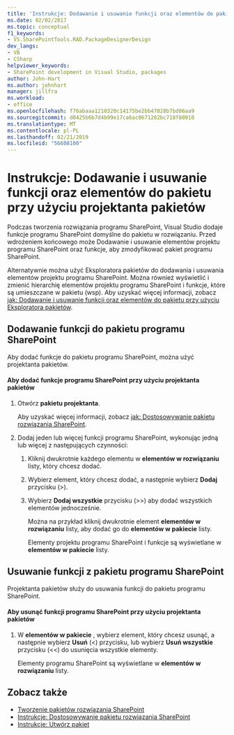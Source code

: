 ```yaml
---
title: 'Instrukcje: Dodawanie i usuwanie funkcji oraz elementów do pakietu przy użyciu projektanta pakietów | Dokumentacja firmy Microsoft'
ms.date: 02/02/2017
ms.topic: conceptual
f1_keywords:
- VS.SharePointTools.RAD.PackageDesignerDesign
dev_langs:
- VB
- CSharp
helpviewer_keywords:
- SharePoint development in Visual Studio, packages
author: John-Hart
ms.author: johnhart
manager: jillfra
ms.workload:
- office
ms.openlocfilehash: f76abaaa1210320c14175be2bb47828b7bd06aa9
ms.sourcegitcommit: d0425b6b7d4b99e17ca6ac0671282bc718f80910
ms.translationtype: MT
ms.contentlocale: pl-PL
ms.lasthandoff: 02/21/2019
ms.locfileid: "56608100"
---
```

# <a name="how-to-add-and-remove-features-and-items-to-a-package-by-using-the-package-designer"></a>Instrukcje: Dodawanie i usuwanie funkcji oraz elementów do pakietu przy użyciu projektanta pakietów
  Podczas tworzenia rozwiązania programu SharePoint, Visual Studio dodaje funkcje programu SharePoint domyślne do pakietu w rozwiązaniu. Przed wdrożeniem końcowego może Dodawanie i usuwanie elementów projektu programu SharePoint oraz funkcje, aby zmodyfikować pakiet programu SharePoint.

 Alternatywnie można użyć Eksploratora pakietów do dodawania i usuwania elementów projektu programu SharePoint. Można również wyświetlić i zmienić hierarchię elementów projektu programu SharePoint i funkcje, które są umieszczane w pakietu (wsp). Aby uzyskać więcej informacji, zobacz [jak: Dodawanie i usuwanie funkcji oraz elementów do pakietu przy użyciu Eksploratora pakietów](../sharepoint/how-to-add-and-remove-features-and-items-to-a-package-by-using-the-packaging-explorer.md).

## <a name="add-features-to-a-sharepoint-package"></a>Dodawanie funkcji do pakietu programu SharePoint
 Aby dodać funkcje do pakietu programu SharePoint, można użyć projektanta pakietów.

#### <a name="to-add-sharepoint-features-with-the-package-designer"></a>Aby dodać funkcje programu SharePoint przy użyciu projektanta pakietów

1. Otwórz **pakietu projektanta**.

    Aby uzyskać więcej informacji, zobacz [jak: Dostosowywanie pakietu rozwiązania SharePoint](../sharepoint/how-to-customize-a-sharepoint-solution-package.md).

2. Dodaj jeden lub więcej funkcji programu SharePoint, wykonując jedną lub więcej z następujących czynności:

   1. Kliknij dwukrotnie każdego elementu w **elementów w rozwiązaniu** listy, który chcesz dodać.

   2. Wybierz element, który chcesz dodać, a następnie wybierz **Dodaj** przycisku (>).

   3. Wybierz **Dodaj wszystkie** przycisku (>>) aby dodać wszystkich elementów jednocześnie.

      Można na przykład kliknij dwukrotnie element **elementów w rozwiązaniu** listy, aby dodać go do **elementów w pakiecie** listy.

      Elementy projektu programu SharePoint i funkcje są wyświetlane w **elementów w pakiecie** listy.

## <a name="remove-features-from-a-sharepoint-package"></a>Usuwanie funkcji z pakietu programu SharePoint
 Projektanta pakietów służy do usuwania funkcji do pakietu programu SharePoint.

#### <a name="to-remove-sharepoint-features-with-the-package-designer"></a>Aby usunąć funkcji programu SharePoint przy użyciu projektanta pakietów

1.  W **elementów w pakiecie** , wybierz element, który chcesz usunąć, a następnie wybierz **Usuń** (<) przycisku, lub wybierz **Usuń wszystkie** przycisku (<<) do usunięcia wszystkie elementy.

     Elementy programu SharePoint są wyświetlane w **elementów w rozwiązaniu** listy.

## <a name="see-also"></a>Zobacz także
- [Tworzenie pakietów rozwiązania SharePoint](../sharepoint/creating-sharepoint-solution-packages.md)
- [Instrukcje: Dostosowywanie pakietu rozwiązania SharePoint](../sharepoint/how-to-customize-a-sharepoint-solution-package.md)
- [Instrukcje: Utwórz pakiet](https://msdn.microsoft.com/b24be45c-e91d-49bb-afb0-7b265404214b)
